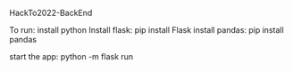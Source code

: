 HackTo2022-BackEnd

To run:
install python
Install flask: pip install Flask
install pandas: pip install pandas

start the app: python -m flask run